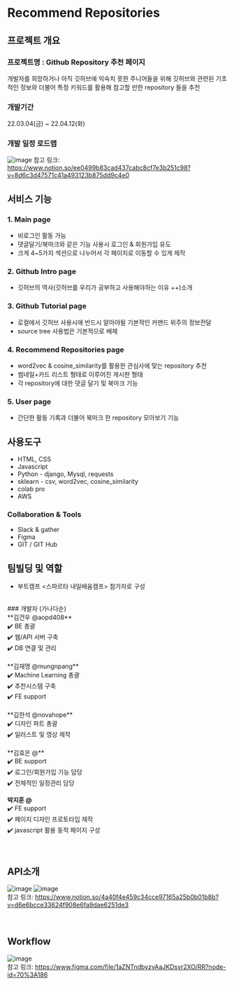 # Recommend Repositories

## 프로젝트 개요
### 프로젝트명 : Github Repository 추천 페이지
개발자를 희망하거나 아직 깃허브에 익숙치 못한 주니어들을 위해 깃허브와 관련된 기초적인 정보와 더불어
특정 키워드를 활용해 참고할 만한 repository 들을 추천

### 개발기간
22.03.04(금) ~ 22.04.12(화)

### 개발 일정 로드맵
![image](https://user-images.githubusercontent.com/92630511/157398692-ab31851a-bcf6-4b66-88bf-bf7ed809587f.png)
참고 링크: https://www.notion.so/ee0499b83cad437cabc8cf7e3b251c98?v=8d6c3d47571c41a493123b875dd9c4e0

## 서비스 기능

### 1. Main page
- 비로그인 활동 가능
- 댓글달기/북마크와 같은 기능 사용시 로그인 & 회원가입 유도
- 크게 4~5가지 섹션으로 나누어서 각 페이지로 이동할 수 있게 제작

### 2. Github Intro page
- 깃허브의 역사(깃허브를 우리가 공부하고 사용해야하는 이유 ++)소개

### 3. Github Tutorial page
- 로컬에서 깃허브 사용시에 반드시 알아야될 기본적인 커맨드 위주의 정보전달
- source tree 사용법은 기본적으로 배제

### 4. Recommend Repositories page
- word2vec & cosine_similarity를 활용한 관심사에 맞는 repository 추천
- 썸네일+카드 리스트 형태로 이루어진 게시판 형태
- 각 repository에 대한 댓글 달기 및 북마크 기능

### 5. User page
- 간단한 활동 기록과 더불어 북마크 한 repository 모아보기 기능

## 사용도구
- HTML, CSS
- Javascript
- Python - django, Mysql, requests
- sklearn - csv, word2vec, cosine_similarity
- colab pro
- AWS

### Collaboration & Tools
- Slack & gather
- Figma
- GIT / GIT Hub

## 팀빌딩 및 역할
- 부트캠프 <스파르타 내일배움캠프> 참가자로 구성
<br>
### 개발자 (가나다순)<br>
**김건우 @aopd408**<br>
✔️ BE 총괄<br>
✔️ 웹/API 서버 구축<br>
✔️ DB 연결 및 관리<br>
<br>
**김재명 @mungnpang**<br>
✔️ Machine Learning 총괄<br>
✔️ 추천시스템 구축<br>
✔️ FE support<br>
<br>
**김한석 @novahope**<br>
✔️ 디자인 파트 총괄<br>
✔️ 일러스트 및 영상 제작<br>
<br>
**김효은 @**<br>
✔️ BE support<br>
✔️ 로그인/회원가입 기능 담당<br>
✔️ 전체적인 일정관리 담당<br>

**박지훈 @**<br>
✔️ FE support<br>
✔️ 페이지 디자인 프로토타입 제작<br>
✔️ javascript 활용 동적 페이지 구성<br>
<br>
<br>
## API소개
![image](https://user-images.githubusercontent.com/92630511/157399138-9d061838-9f0a-495c-81b7-d72670646df9.png)
![image](https://user-images.githubusercontent.com/92630511/157398280-a83ce3d8-1981-4786-b963-c2dfabe72f4c.png)<br>
참고 링크: https://www.notion.so/4a40f4e459c34cce97165a25b0b01b8b?v=d6e6bcce33624f908e6fa9dae6251de3<br>
<br>
<br>
## Workflow
![image](https://user-images.githubusercontent.com/92630511/157398505-d11d0469-6dfc-4248-9196-a90ac5d42b1c.png)<br>
참고 링크: https://www.figma.com/file/1aZNTndbyzyAaJKDsvr2XO/RR?node-id=70%3A186<br>






